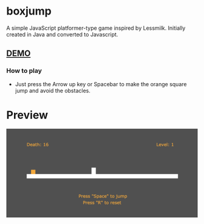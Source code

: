 # boxjump
A simple JavaScript platformer-type game inspired by Lessmilk. Initially created in Java and converted to Javascript.

## [DEMO](https://relaxed-haibt-e29ee6.netlify.com/)
### How to play
- Just press the Arrow up key or Spacebar to make the orange square jump and avoid the obstacles.

# Preview
![alt text](https://raw.githubusercontent.com/andasan/boxjump/master/assets/img/ss1.png "BoxJump")




